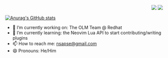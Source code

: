 <p align="right"> 
 <a href="https://www.linkedin.com/in/noah-sapse/" target="_blank"><img src="https://img.shields.io/badge/LinkedIn-0077B5?style=for-the-badge&logo=linkedin&logoColor=white"></a>
  <a href="mailto:nsapse@gmail.com" target="_blank"><img src="https://img.shields.io/badge/Gmail-D14836?style=for-the-badge&logo=gmail&logoColor=white"></a><p>
    

[![Anurag's GitHub stats](https://github-readme-stats.vercel.app/api?username=nsapse&theme=nord)](https://github.com/anuraghazra/github-readme-stats)

- 🔭 I’m currently working on: The OLM Team @ Redhat
- 🌱 I’m currently learning: the Neovim Lua API to start contributing/writing plugins
- 📫 How to reach me: nsapse@gmail.com
- 😄 Pronouns: He/Him
<!--
**nsapse/nsapse** is a ✨ _special_ ✨ repository because its `README.md` (this file) appears on your GitHub profile.

Here are some ideas to get you started:

- 🔭 I’m currently working on ...
- 🌱 I’m currently learning ...
- 👯 I’m looking to collaborate on ...
- 🤔 I’m looking for help with ...
- 💬 Ask me about ...
- 📫 How to reach me: ...
- 😄 Pronouns: ...
- ⚡ Fun fact: ...
-->
